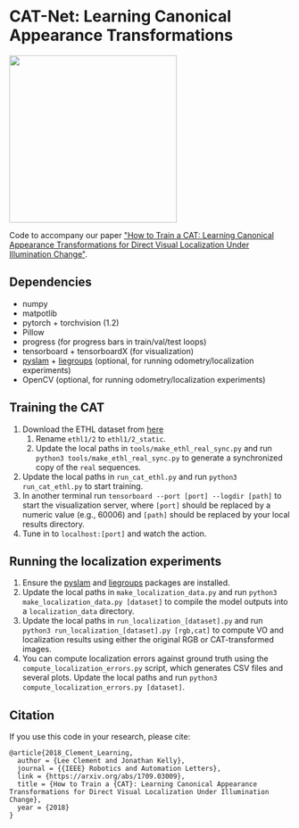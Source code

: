 # CAT-Net: Learning Canonical Appearance Transformations

<img src="https://raw.githubusercontent.com/utiasSTARS/cat-net/master/pipeline.png" width="300px"/>

Code to accompany our paper ["How to Train a CAT: Learning Canonical Appearance Transformations for Direct Visual Localization Under Illumination Change"](https://arxiv.org/abs/1709.03009).

## Dependencies
- numpy
- matpotlib
- pytorch + torchvision (1.2)
- Pillow
- progress (for progress bars in train/val/test loops)
- tensorboard + tensorboardX (for visualization)
- [pyslam](https://github.com/utiasSTARS/pyslam) + [liegroups](https://github.com/utiasSTARS/liegroups) (optional, for running odometry/localization experiments)
- OpenCV (optional, for running odometry/localization experiments)

## Training the CAT
1. Download the ETHL dataset from [here](http://cvg.ethz.ch/research/illumination-change-robust-dslam/) 
    1. Rename `ethl1/2` to `ethl1/2_static`.
    2. Update the local paths in `tools/make_ethl_real_sync.py` and run `python3 tools/make_ethl_real_sync.py` to generate a synchronized copy of the `real` sequences.
2. Update the local paths in `run_cat_ethl.py` and run `python3 run_cat_ethl.py` to start training.
3. In another terminal run `tensorboard --port [port] --logdir [path]` to start the visualization server, where `[port]` should be replaced by a numeric value (e.g., 60006) and `[path]` should be replaced by your local results directory.
4. Tune in to `localhost:[port]` and watch the action.

## Running the localization experiments
1. Ensure the [pyslam](https://github.com/utiasSTARS/pyslam) and [liegroups](https://github.com/utiasSTARS/liegroups) packages are installed.
2. Update the local paths in `make_localization_data.py` and run `python3 make_localization_data.py [dataset]` to compile the model outputs into a `localization_data` directory.
3. Update the local paths in `run_localization_[dataset].py` and run `python3 run_localization_[dataset].py [rgb,cat]` to compute VO and localization results using either the original RGB or CAT-transformed images.
3. You can compute localization errors against ground truth using the `compute_localization_errors.py` script, which generates CSV files and several plots. Update the local paths and run `python3 compute_localization_errors.py [dataset]`.

<!-- ## Pre-trained models
Coming soon! -->

## Citation
If you use this code in your research, please cite:
```
@article{2018_Clement_Learning,
  author = {Lee Clement and Jonathan Kelly},
  journal = {{IEEE} Robotics and Automation Letters},
  link = {https://arxiv.org/abs/1709.03009},
  title = {How to Train a {CAT}: Learning Canonical Appearance Transformations for Direct Visual Localization Under Illumination Change},
  year = {2018}
}
```
